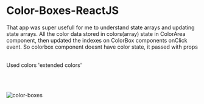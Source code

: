 # Color-Boxes-ReactJS

That app was super usefull for me to understand state arrays and updating state arrays. 
All the color data stored in colors(array) state in ColorArea component, then updated the indexes on ColorBox components onClick event.
So colorbox component doesnt have color state, it passed with props

<br>
Used colors 'extended colors'

<br><br>
 
![color-boxes](https://user-images.githubusercontent.com/24496846/216852217-95a606f7-0ffe-4d18-ac55-9ac7f51161cc.gif)
